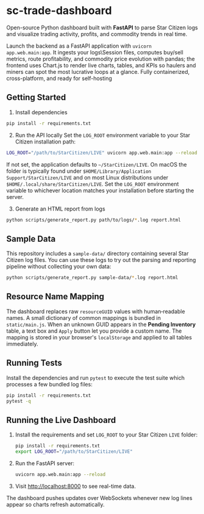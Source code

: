 # sc-trade-dashboard
Open-source Python dashboard built with **FastAPI** to parse Star Citizen logs and visualize trading activity, profits, and commodity trends in real time.

Launch the backend as a FastAPI application with `uvicorn app.web.main:app`. It ingests your logs\Session files, computes buy/sell metrics, route profitability, and commodity price evolution with pandas; the frontend uses Chart.js to render live charts, tables, and KPIs so haulers and miners can spot the most lucrative loops at a glance. Fully containerized, cross-platform, and ready for self-hosting

## Getting Started

1. Install dependencies
```bash
pip install -r requirements.txt
```

2. Run the API locally
Set the `LOG_ROOT` environment variable to your Star Citizen installation path:
```bash
LOG_ROOT="/path/to/StarCitizen/LIVE" uvicorn app.web.main:app --reload
```
If not set, the application defaults to `~/StarCitizen/LIVE`.
On macOS the folder is typically found under
`$HOME/Library/Application Support/StarCitizen/LIVE` and on most Linux
distributions under `$HOME/.local/share/StarCitizen/LIVE`.
Set the `LOG_ROOT` environment variable to whichever location matches your
installation before starting the server.

3. Generate an HTML report from logs
```bash
python scripts/generate_report.py path/to/logs/*.log report.html
```

## Sample Data

This repository includes a `sample-data/` directory containing several Star Citizen
log files. You can use these logs to try out the parsing and reporting pipeline
without collecting your own data:

```bash
python scripts/generate_report.py sample-data/*.log report.html
```

## Resource Name Mapping

The dashboard replaces raw `resourceGUID` values with human‑readable names. A
small dictionary of common mappings is bundled in `static/main.js`. When an
unknown GUID appears in the **Pending Inventory** table, a text box and `Apply`
button let you provide a custom name. The mapping is stored in your browser's
`localStorage` and applied to all tables immediately.

## Running Tests

Install the dependencies and run `pytest` to execute the test suite which
processes a few bundled log files:

```bash
pip install -r requirements.txt
pytest -q
```


## Running the Live Dashboard

1. Install the requirements and set `LOG_ROOT` to your Star Citizen `LIVE` folder:

   ```bash
   pip install -r requirements.txt
   export LOG_ROOT="/path/to/StarCitizen/LIVE"
   ```

2. Run the FastAPI server:

   ```bash
   uvicorn app.web.main:app --reload
   ```

3. Visit [http://localhost:8000](http://localhost:8000) to see real-time data.

The dashboard pushes updates over WebSockets whenever new log lines appear so charts refresh automatically.
